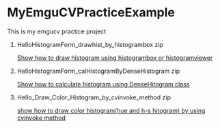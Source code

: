 MyEmguCVPracticeExample
=======================

This is my emgucv practice project 

1. HelloHistogramForm_drawhist_by_histogrambox zip

	[Show how to draw histogram using histogrambox or histogramviewer ](http://www.dotblogs.com.tw/v6610688/archive/2013/12/20/emgucv_draw_histogram_histogrambox_histogramviewer.aspx)
	


2. HelloHistogramForm_calHistogramByDenseHistogram zip

	[Show how to calculate histogram using DenseHitogram class](http://www.dotblogs.com.tw/v6610688/archive/2013/12/21/emgucv_calculate_histogram_by_densehistogram.aspx)

3. Hello_Draw_Color_Histogram_by_cvinvoke_method zip

	[show how to draw color histogram(hue and h-s hitogram) by using cvinvoke method ](http://www.dotblogs.com.tw/v6610688/archive/2014/02/06/emgucv_draw_histogram_color_histogram.aspx) 



